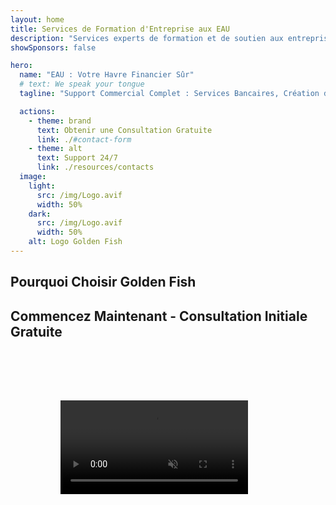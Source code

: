 ```yaml
---
layout: home
title: Services de Formation d'Entreprise aux EAU
description: "Services experts de formation et de soutien aux entreprises aux EAU. Solutions de création d'entreprise, bancaires, fiscales, juridiques et de visa. Réalisation de vos rêves d'entreprise."
showSponsors: false

hero:
  name: "EAU : Votre Havre Financier Sûr"
  # text: We speak your tongue
  tagline: "Support Commercial Complet : Services Bancaires, Création d'Entreprise, Visas. Aucun frais initial – paiement uniquement après approbation."

  actions:
    - theme: brand
      text: Obtenir une Consultation Gratuite
      link: ./#contact-form
    - theme: alt
      text: Support 24/7
      link: ./resources/contacts
  image:
    light:
      src: /img/Logo.avif
      width: 50%
    dark:
      src: /img/Logo.avif
      width: 50%
    alt: Logo Golden Fish
---
```


<FeatureCards :features="[
  {
    title: 'Ouverture de Compte Bancaire',
    details: 'Ouvrez facilement des comptes bancaires professionnels ou personnels auprès des banques de confiance des EAU.',
    items: [
      'Approbations garanties pour les comptes bancaires d\'entreprise',
      'Taux de réussite de 90%',
      '**Aucun frais initial** - paiement uniquement après approbation',
    ],
    linkText: 'Read More',
    link: './uae-business/offer/banking/',
    icon: {
      light: '/img/iStock-2153786564.avif',
      dark: '/img/iStock-2166793628.avif',
      alt: 'Services Bancaires'
    }
  },
  {
    title: 'Golden Visa & Résidence',
    details: 'Obtenez un **Golden Visa** des EAU pour une résidence à long terme avec un processus de demande simplifié.',
    items: [
      '**Pas besoin d\'entrer aux EAU tous les 6 mois**',
      'Taux de réussite de 98%',
      '**Aucun frais initial** - paiement uniquement après approbation',
    ],
    linkText: 'Read More',
    link: './uae-business/offer/golden-visa/',
    icon: {
      light: '/img/iStock-1312241253.avif',
      dark: '/img/ILONMASKID.webp',
      alt: 'Services de Visa'
    }
  },
  {
    title: 'Guide de Création d\'Entreprise',
    details: 'Guide complet pour créer des entreprises en Free Zone, offshore, Mainland, succursale.',
    items: [
      '**Propriété étrangère à 100%** disponible en Free Zones et Mainland',
      'Taux d\'imposition bas - seulement 9% d\'impôt sur les sociétés',
      'Pas de contrôle des changes - rapatriement facile des capitaux'
    ],
    linkText: 'Read More',
    link: './uae-business/company-registration/overview',
    icon: {
      light: '/img/iStock-2051326997.avif',
      dark: '/img/iStock-1448478309.jpg',
      alt: 'Guide de Création d\'Entreprise'
    }
  },
]" />

<FeatureCards :features="[
  {
    title: 'Services de Conformité',
    details: 'Nos experts vous guident à travers les exigences réglementaires complexes des EAU, y compris les rapports ESR et les déclarations UBO.',
    items: [],
    linkText: 'Read More',
    link: './uae-business/company-registration/ubo',
    icon: {
      light: '/img/iStock-1299393716.avif',
      dark: '/img/iStock-2149731304.avif',
      alt: 'Services de Conformité'
    }
  },
  {
    title: 'Impôt sur les Sociétés & TVA',
    details: 'Conseils d\'experts pour assurer la conformité aux obligations d\'impôt sur les sociétés et de TVA auprès de l\'Autorité Fiscale Fédérale (FTA).',
    items: [],
    linkText: 'Read More',
    link: './uae-business/company-registration/accounting-legal',
    icon: {
      light: '/img/iStock-1018285934.avif',
      dark: '/img/iStock-584576538.avif',
      alt: 'Services Fiscaux'
    }
  },
  {
    title: 'Services Juridiques',
    details: 'L\'équipe juridique conseille sur les lois des EAU concernant les fusions-acquisitions, la restructuration d\'entreprise, le financement et la résolution des litiges.',
    items: [],
    linkText: 'Read More',
    link: './uae-business/company-registration/Protect-Your-Business',
    icon: {
      light: '/img/iStock-650045508.avif',
      dark: '/img/iStock-1498627598.avif',
      alt: 'Services Juridiques'
    }
  },
  {
    title: 'Comptabilité & Paie',
    details: 'Nos comptables gèrent les finances, assurant la tenue des comptes, le rapprochement, la paie et le support d\'audit, économisant les coûts de recrutement.',
    items: [],
    linkText: 'Read More',
    link: './resources/contacts',
    icon: {
      light: '/img/iStock-1022793868.avif',
      dark: '/img/iStock-1320130292.jpg',
      alt: 'Services Comptables'
    }
  }
]" />

## Pourquoi Choisir Golden Fish

<BenefitsList :features="[
{
 icon: '💰',
 title: 'Honoraires Basés sur le Succès',
 text: '**Aucun frais initial - paiement uniquement après approbation.** Transparence totale sans coûts cachés.'
},
{
 icon: '🔄',
 title: 'Solutions Multiples',
 text: 'Accès aux banques locales et internationales. Options alternatives si la première demande est refusée.'
},
{
 icon: '🏦',
 title: 'Relations Bancaires',
 text: 'Partenariats solides avec les principales banques des EAU et internationales. Demandes auprès de plusieurs banques pour maximiser les chances d\'approbation.'
},
{
 icon: '📊',
 title: 'Gestion Complète',
 text: 'Prise en charge de A à Z, de la documentation à l\'activation du compte, avec des mises à jour hebdomadaires et une communication directe avec la banque.'
},
{
 icon: '📝',
 title: 'Documentation Professionnelle',
 text: 'Notre équipe prépare des plans d\'affaires complets et gère toute la documentation de conformité.'
},
{
 icon: '🤝',
 title: 'Support Continu',
 text: 'Assistance continue pour les opérations bancaires et les exigences de conformité après l\'ouverture du compte.'
}
]" />

## Commencez Maintenant - Consultation Initiale Gratuite

<div id="contact-form"></div>

<!-- <ContactForm
 mediaUrl="/img/iStock-2185906461.mp4"
 redirectUrl="../../company-registration/banking"
 selectLabel="Comment pouvons-nous vous aider ? *"
 selectPlaceholder="Choisissez le type de service"
 messagePlaceholder="Brève description de vos besoins"
 :selectOptions="[
   '🏦 Ouverture de Compte Bancaire Entreprise',
   '👨‍💼 Formation d\'Entreprise (Free Zone/Mainland/Branch)',
   '🌐 Visa de travail/freelance/étudiant',
   '💎 Golden Visa (10 ans)',
   '📋 Licence Commerciale & Permis',
   '💰 Services Fiscaux & TVA',
   '📊 Comptabilité & Paie',
   '⚖️ Services Juridiques',
   '📝 Services PRO & Conformité',
   'ℹ️ Autres Services'
 ]"
/> -->

<video  autoplay muted playsinline style="padding: 80px" >
  <source src="/img/iStock-2185906461.mp4" type="video/mp4">
</video>

<ContactFormModal formName="Contactez-nous" buttonText="Envoyez-nous un message" 
:services="['📝 Enregistrement d\'entreprise', '🏧 Ouverture de comptes bancaires', '🪪 EID & Golden Visa', 'Autres Services']"/>

<!-- <br>

# Histoires de Réussite

<br>

<ImageGrid :images="[
  { src: '/img/iStock-1945498989.avif', href: './immigration.md', alt: 'Immigration aux EAU' },
  { src: '/img/iStock-1965736217.avif', href: './immigration.md', alt: 'Immigration aux EAU' },
]"/> -->
